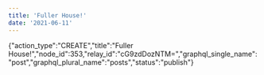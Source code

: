```yaml
---
title: 'Fuller House!'
date: '2021-06-11'
---
```


{"action_type":"CREATE","title":"Fuller House!","node_id":353,"relay_id":"cG9zdDozNTM=","graphql_single_name":"post","graphql_plural_name":"posts","status":"publish"}
